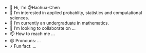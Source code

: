 - 👋 Hi, I’m @Haohua-Chen
- 👀 I’m interested in applied probablity,  statistics and computational sciences.
- 🌱 I’m currently an undergraduate in mathematics.
- 💞️ I’m looking to collaborate on ...
- 📫 How to reach me ...
- 😄 Pronouns: ...
- ⚡ Fun fact: ...

<!---
Haohua-Chen/Haohua-Chen is a ✨ special ✨ repository because its `README.md` (this file) appears on your GitHub profile.
You can click the Preview link to take a look at your changes.
--->
